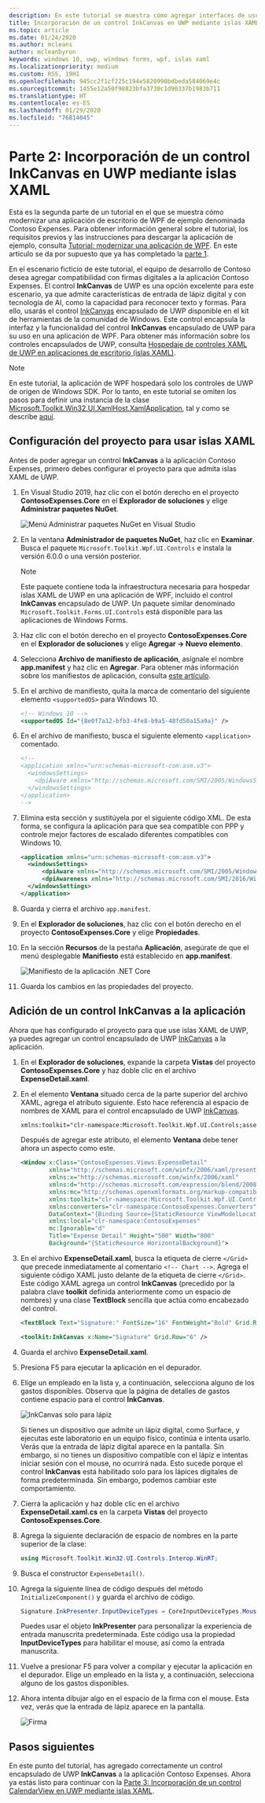 ```yaml
---
description: En este tutorial se muestra cómo agregar interfaces de usuario de XAML en UWP, crear paquetes MSIX e incorporar otros componentes actuales en la aplicación de WPF.
title: Incorporación de un control InkCanvas en UWP mediante islas XAML
ms.topic: article
ms.date: 01/24/2020
ms.author: mcleans
author: mcleanbyron
keywords: windows 10, uwp, windows forms, wpf, islas xaml
ms.localizationpriority: medium
ms.custom: RS5, 19H1
ms.openlocfilehash: 945cc2f1cf225c194e5820990bdbeda584069e4c
ms.sourcegitcommit: 1455e12a50f98823bfa3730c1d90337b1983b711
ms.translationtype: HT
ms.contentlocale: es-ES
ms.lasthandoff: 01/29/2020
ms.locfileid: "76814045"
---
```

# <a name="part-2-add-a-uwp-inkcanvas-control-using-xaml-islands"></a>Parte 2: Incorporación de un control InkCanvas en UWP mediante islas XAML

Esta es la segunda parte de un tutorial en el que se muestra cómo modernizar una aplicación de escritorio de WPF de ejemplo denominada Contoso Expenses. Para obtener información general sobre el tutorial, los requisitos previos y las instrucciones para descargar la aplicación de ejemplo, consulta [Tutorial: modernizar una aplicación de WPF](modernize-wpf-tutorial.md). En este artículo se da por supuesto que ya has completado la [parte 1](modernize-wpf-tutorial-1.md).

En el escenario ficticio de este tutorial, el equipo de desarrollo de Contoso desea agregar compatibilidad con firmas digitales a la aplicación Contoso Expenses. El control **InkCanvas** de UWP es una opción excelente para este escenario, ya que admite características de entrada de lápiz digital y con tecnología de AI, como la capacidad para reconocer texto y formas. Para ello, usarás el control [InkCanvas](https://docs.microsoft.com/windows/communitytoolkit/controls/wpf-winforms/inkcanvas) encapsulado de UWP disponible en el kit de herramientas de la comunidad de Windows. Este control encapsula la interfaz y la funcionalidad del control **InkCanvas** encapsulado de UWP para su uso en una aplicación de WPF. Para obtener más información sobre los controles encapsulados de UWP, consulta [Hospedaje de controles XAML de UWP en aplicaciones de escritorio (islas XAML)](xaml-islands.md).

> [!NOTE]
> En este tutorial, la aplicación de WPF hospedará solo los controles de UWP de origen de Windows SDK. Por lo tanto, en este tutorial se omiten los pasos para definir una instancia de la clase [Microsoft.Toolkit.Win32.UI.XamlHost.XamlApplication](https://github.com/windows-toolkit/Microsoft.Toolkit.Win32/tree/master/Microsoft.Toolkit.Win32.UI.XamlApplication), tal y como se describe [aquí](host-standard-control-with-xaml-islands.md#required-components).

## <a name="configure-the-project-to-use-xaml-islands"></a>Configuración del proyecto para usar islas XAML

Antes de poder agregar un control **InkCanvas** a la aplicación Contoso Expenses, primero debes configurar el proyecto para que admita islas XAML de UWP.

1. En Visual Studio 2019, haz clic con el botón derecho en el proyecto **ContosoExpenses.Core** en el **Explorador de soluciones** y elige **Administrar paquetes NuGet**.

    ![Menú Administrar paquetes NuGet en Visual Studio](images/wpf-modernize-tutorial//ManageNuGetPackages.png)

2. En la ventana **Administrador de paquetes NuGet**, haz clic en **Examinar**. Busca el paquete `Microsoft.Toolkit.Wpf.UI.Controls` e instala la versión 6.0.0 o una versión posterior.

    > [!NOTE]
    > Este paquete contiene toda la infraestructura necesaria para hospedar islas XAML de UWP en una aplicación de WPF, incluido el control **InkCanvas** encapsulado de UWP. Un paquete similar denominado `Microsoft.Toolkit.Forms.UI.Controls` está disponible para las aplicaciones de Windows Forms.

3. Haz clic con el botón derecho en el proyecto **ContosoExpenses.Core** en el **Explorador de soluciones** y elige **Agregar -> Nuevo elemento**.

4. Selecciona **Archivo de manifiesto de aplicación**, asígnale el nombre **app.manifest** y haz clic en **Agregar**. Para obtener más información sobre los manifiestos de aplicación, consulta [este artículo](https://docs.microsoft.com/windows/desktop/SbsCs/application-manifests).

5. En el archivo de manifiesto, quita la marca de comentario del siguiente elemento `<supportedOS>` para Windows 10.

    ```xml
    <!-- Windows 10 -->
    <supportedOS Id="{8e0f7a12-bfb3-4fe8-b9a5-48fd50a15a9a}" />
    ```

6. En el archivo de manifiesto, busca el siguiente elemento `<application>` comentado.

    ```xml
    <!--
    <application xmlns="urn:schemas-microsoft-com:asm.v3">
      <windowsSettings>
        <dpiAware xmlns="http://schemas.microsoft.com/SMI/2005/WindowsSettings">true</dpiAware>
      </windowsSettings>
    </application>
    -->
    ```

7. Elimina esta sección y sustitúyela por el siguiente código XML. De esta forma, se configura la aplicación para que sea compatible con PPP y controle mejor factores de escalado diferentes compatibles con Windows 10.

    ```xml
    <application xmlns="urn:schemas-microsoft-com:asm.v3">
      <windowsSettings>
          <dpiAware xmlns="http://schemas.microsoft.com/SMI/2005/WindowsSettings">true/PM</dpiAware>
          <dpiAwareness xmlns="http://schemas.microsoft.com/SMI/2016/WindowsSettings">PerMonitorV2, PerMonitor</dpiAwareness>
      </windowsSettings>
    </application>
    ```

8. Guarda y cierra el archivo `app.manifest`.

9. En el **Explorador de soluciones**, haz clic con el botón derecho en el proyecto **ContosoExpenses.Core** y elige **Propiedades**.

10. En la sección **Recursos** de la pestaña **Aplicación**, asegúrate de que el menú desplegable **Manifiesto** está establecido en **app.manifest**.

    ![Manifiesto de la aplicación .NET Core](images/wpf-modernize-tutorial/NetCoreAppManifest.png)

11. Guarda los cambios en las propiedades del proyecto.

## <a name="add-an-inkcanvas-control-to-the-app"></a>Adición de un control InkCanvas a la aplicación

Ahora que has configurado el proyecto para que use islas XAML de UWP, ya puedes agregar un control encapsulado de UWP [InkCanvas](https://docs.microsoft.com/windows/communitytoolkit/controls/wpf-winforms/inkcanvas) a la aplicación.

1. En el **Explorador de soluciones**, expande la carpeta **Vistas** del proyecto **ContosoExpenses.Core** y haz doble clic en el archivo **ExpenseDetail.xaml**.

2. En el elemento **Ventana** situado cerca de la parte superior del archivo XAML, agrega el atributo siguiente. Esto hace referencia al espacio de nombres de XAML para el control encapsulado de UWP [InkCanvas](https://docs.microsoft.com/windows/communitytoolkit/controls/wpf-winforms/inkcanvas).

    ```xml
    xmlns:toolkit="clr-namespace:Microsoft.Toolkit.Wpf.UI.Controls;assembly=Microsoft.Toolkit.Wpf.UI.Controls"
    ```

    Después de agregar este atributo, el elemento **Ventana** debe tener ahora un aspecto como este.

    ```xml
    <Window x:Class="ContosoExpenses.Views.ExpenseDetail"
            xmlns="http://schemas.microsoft.com/winfx/2006/xaml/presentation"
            xmlns:x="http://schemas.microsoft.com/winfx/2006/xaml"
            xmlns:d="http://schemas.microsoft.com/expression/blend/2008"
            xmlns:mc="http://schemas.openxmlformats.org/markup-compatibility/2006"
            xmlns:toolkit="clr-namespace:Microsoft.Toolkit.Wpf.UI.Controls;assembly=Microsoft.Toolkit.Wpf.UI.Controls"
            xmlns:converters="clr-namespace:ContosoExpenses.Converters"
            DataContext="{Binding Source={StaticResource ViewModelLocator}, Path=ExpensesDetailViewModel}"
            xmlns:local="clr-namespace:ContosoExpenses"
            mc:Ignorable="d"
            Title="Expense Detail" Height="500" Width="800"
            Background="{StaticResource HorizontalBackground}">
    ```

4. En el archivo **ExpenseDetail.xaml**, busca la etiqueta de cierre `</Grid>` que precede inmediatamente al comentario `<!-- Chart -->`. Agrega el siguiente código XAML justo delante de la etiqueta de cierre `</Grid>`. Este código XAML agrega un control **InkCanvas** (precedido por la palabra clave **toolkit** definida anteriormente como un espacio de nombres) y una clase **TextBlock** sencilla que actúa como encabezado del control.

    ```xml
    <TextBlock Text="Signature:" FontSize="16" FontWeight="Bold" Grid.Row="5" />

    <toolkit:InkCanvas x:Name="Signature" Grid.Row="6" />
    ```

5. Guarda el archivo **ExpenseDetail.xaml**.

6. Presiona F5 para ejecutar la aplicación en el depurador.

7. Elige un empleado en la lista y, a continuación, selecciona alguno de los gastos disponibles. Observa que la página de detalles de gastos contiene espacio para el control **InkCanvas**.

    ![InkCanvas solo para lápiz](images/wpf-modernize-tutorial/InkCanvasPenOnly.png)

    Si tienes un dispositivo que admite un lápiz digital, como Surface, y ejecutas este laboratorio en un equipo físico, continúa e intenta usarlo. Verás que la entrada de lápiz digital aparece en la pantalla. Sin embargo, si no tienes un dispositivo compatible con el lápiz e intentas iniciar sesión con el mouse, no ocurrirá nada. Esto sucede porque el control **InkCanvas** está habilitado solo para los lápices digitales de forma predeterminada. Sin embargo, podemos cambiar este comportamiento.

8. Cierra la aplicación y haz doble clic en el archivo **ExpenseDetail.xaml.cs** en la carpeta **Vistas** del proyecto **ContosoExpenses.Core**.

9. Agrega la siguiente declaración de espacio de nombres en la parte superior de la clase:

    ```csharp
    using Microsoft.Toolkit.Win32.UI.Controls.Interop.WinRT;
    ```

10. Busca el constructor `ExpenseDetail()`.

11. Agrega la siguiente línea de código después del método `InitializeComponent()` y guarda el archivo de código.

    ```csharp
    Signature.InkPresenter.InputDeviceTypes = CoreInputDeviceTypes.Mouse | CoreInputDeviceTypes.Pen;
    ```

    Puedes usar el objeto **InkPresenter** para personalizar la experiencia de entrada manuscrita predeterminada. Este código usa la propiedad **InputDeviceTypes** para habilitar el mouse, así como la entrada manuscrita.

12. Vuelve a presionar F5 para volver a compilar y ejecutar la aplicación en el depurador. Elige un empleado en la lista y, a continuación, selecciona alguno de los gastos disponibles.

13. Ahora intenta dibujar algo en el espacio de la firma con el mouse. Esta vez, verás que la entrada de lápiz aparece en la pantalla.

    ![Firma](images/wpf-modernize-tutorial/Signature.png)

## <a name="next-steps"></a>Pasos siguientes

En este punto del tutorial, has agregado correctamente un control encapsulado de UWP **InkCanvas** a la aplicación Contoso Expenses. Ahora ya estás listo para continuar con la [Parte 3: Incorporación de un control CalendarView en UWP mediante islas XAML](modernize-wpf-tutorial-3.md).
